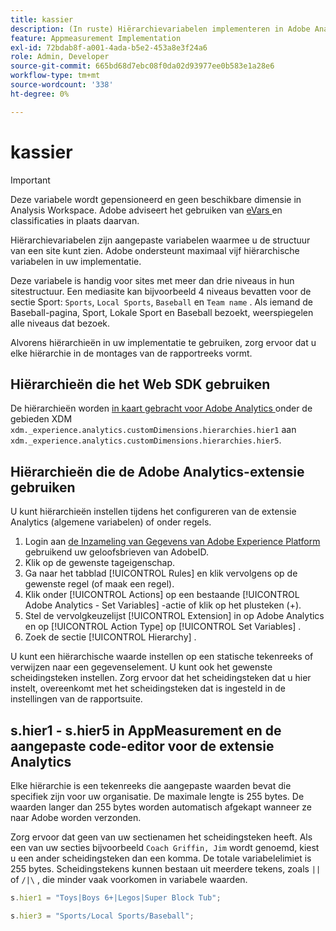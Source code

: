 ```yaml
---
title: kassier
description: (In ruste) Hiërarchievariabelen implementeren in Adobe Analytics.
feature: Appmeasurement Implementation
exl-id: 72bdab8f-a001-4ada-b5e2-453a8e3f24a6
role: Admin, Developer
source-git-commit: 665bd68d7ebc08f0da02d93977ee0b583e1a28e6
workflow-type: tm+mt
source-wordcount: '338'
ht-degree: 0%

---
```


# kassier

>[!IMPORTANT]
>
>Deze variabele wordt gepensioneerd en geen beschikbare dimensie in Analysis Workspace. Adobe adviseert het gebruiken van [ eVars ](evar.md) en classificaties in plaats daarvan.

Hiërarchievariabelen zijn aangepaste variabelen waarmee u de structuur van een site kunt zien. Adobe ondersteunt maximaal vijf hiërarchische variabelen in uw implementatie.

Deze variabele is handig voor sites met meer dan drie niveaus in hun sitestructuur. Een mediasite kan bijvoorbeeld 4 niveaus bevatten voor de sectie Sport: `Sports`, `Local Sports`, `Baseball` en `Team name` . Als iemand de Baseball-pagina, Sport, Lokale Sport en Baseball bezoekt, weerspiegelen alle niveaus dat bezoek.

Alvorens hiërarchieën in uw implementatie te gebruiken, zorg ervoor dat u elke hiërarchie in de montages van de rapportreeks vormt.

## Hiërarchieën die het Web SDK gebruiken

De hiërarchieën worden [ in kaart gebracht voor Adobe Analytics ](/help/implement/aep-edge/xdm-var-mapping.md) onder de gebieden XDM `xdm._experience.analytics.customDimensions.hierarchies.hier1` aan `xdm._experience.analytics.customDimensions.hierarchies.hier5`.

## Hiërarchieën die de Adobe Analytics-extensie gebruiken

U kunt hiërarchieën instellen tijdens het configureren van de extensie Analytics (algemene variabelen) of onder regels.

1. Login aan [ de Inzameling van Gegevens van Adobe Experience Platform ](https://experience.adobe.com/data-collection) gebruikend uw geloofsbrieven van AdobeID.
2. Klik op de gewenste tageigenschap.
3. Ga naar het tabblad [!UICONTROL Rules] en klik vervolgens op de gewenste regel (of maak een regel).
4. Klik onder [!UICONTROL Actions] op een bestaande [!UICONTROL Adobe Analytics - Set Variables] -actie of klik op het plusteken (+).
5. Stel de vervolgkeuzelijst [!UICONTROL Extension] in op Adobe Analytics en op [!UICONTROL Action Type] op [!UICONTROL Set Variables] .
6. Zoek de sectie [!UICONTROL Hierarchy] .

U kunt een hiërarchische waarde instellen op een statische tekenreeks of verwijzen naar een gegevenselement. U kunt ook het gewenste scheidingsteken instellen. Zorg ervoor dat het scheidingsteken dat u hier instelt, overeenkomt met het scheidingsteken dat is ingesteld in de instellingen van de rapportsuite.

## s.hier1 - s.hier5 in AppMeasurement en de aangepaste code-editor voor de extensie Analytics

Elke hiërarchie is een tekenreeks die aangepaste waarden bevat die specifiek zijn voor uw organisatie. De maximale lengte is 255 bytes. De waarden langer dan 255 bytes worden automatisch afgekapt wanneer ze naar Adobe worden verzonden.

Zorg ervoor dat geen van uw sectienamen het scheidingsteken heeft. Als een van uw secties bijvoorbeeld `Coach Griffin, Jim` wordt genoemd, kiest u een ander scheidingsteken dan een komma. De totale variabelelimiet is 255 bytes. Scheidingstekens kunnen bestaan uit meerdere tekens, zoals `||` of `/|\` , die minder vaak voorkomen in variabele waarden.

```js
s.hier1 = "Toys|Boys 6+|Legos|Super Block Tub";

s.hier3 = "Sports/Local Sports/Baseball";
```
